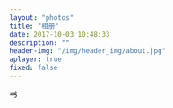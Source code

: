 ```yaml
---
layout: "photos"
title: "相册"
date: 2017-10-03 10:48:33
description: ""
header-img: "/img/header_img/about.jpg"
aplayer: true
fixed: false
---
```

书